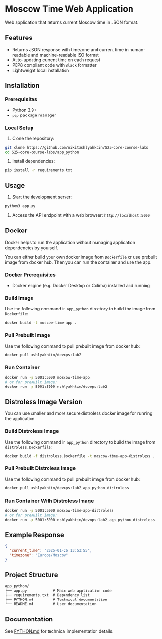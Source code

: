 # Moscow Time Web Application

Web application that returns current Moscow time in JSON format.

## Features

- Returns JSON response with timezone and current time in human-readable and machine-readable ISO format
- Auto-updating current time on each request
- PEP8 compliant code with `Black` formatter
- Lightweight local installation

## Installation

### Prerequisites

- Python 3.9+
- `pip` package manager

### Local Setup

1. Clone the repository:

```bash
git clone https://github.com/nikitashlyahktin/S25-core-course-labs
cd S25-core-course-labs/app_python
```

1. Install dependencies:

```bash
pip install -r requirements.txt
```

## Usage

1. Start the development server:

```bash
python3 app.py
```

1. Access the API endpoint with a web browser: `http://localhost:5000`

## Docker

Docker helps to run the application without managing application dependencies by yourself.

You can either build your own docker image from `Dockerfile` or use prebuilt image from docker hub.
Then you can run the container and use the app.

### Docker Prerequisites

- Docker engine (e.g. Docker Desktop or Colima) installed and running

### Build Image

Use the following command in `app_python` directory to build the image from `Dockerfile`:

```bash
docker build -t moscow-time-app .
```

### Pull Prebuilt Image

Use the following command to pull prebuilt image from docker hub:

```bash
docker pull nshlyakhtin/devops:lab2
```

### Run Container

```bash
docker run -p 5001:5000 moscow-time-app
# or for prebuilt image:
docker run -p 5001:5000 nshlyakhtin/devops:lab2
```

## Distroless Image Version

You can use smaller and more secure distroless docker image for running the application

### Build Distroless Image

Use the following command in `app_python` directory to build the image from `distroless.Dockerfile`:

```bash
docker build -f distroless.Dockerfile -t moscow-time-app-distroless .
```

### Pull Prebuilt Distroless Image

Use the following command to pull prebuilt image from docker hub:

```bash
docker pull nshlyakhtin/devops:lab2_app_python_distroless
```

### Run Container With Distroless Image

```bash
docker run -p 5001:5000 moscow-time-app-distroless
# or for prebuilt image:
docker run -p 5001:5000 nshlyakhtin/devops:lab2_app_python_distroless
```

## Example Response

```json
{
  "current_time": "2025-01-26 13:53:55",
  "timezone": "Europe/Moscow"
}
```

## Project Structure

```txt
app_python/
├── app.py            # Main web application code
├── requirements.txt  # Dependency list
├── PYTHON.md         # Technical documentation
└── README.md         # User documentation
```

## Documentation

See [PYTHON.md](PYTHON.md) for technical implementation details.
